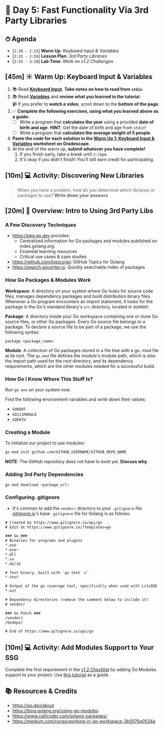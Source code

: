 # 📜 Day 5: Fast Functionality Via 3rd Party Libraries

## ⏱ Agenda

- [`1:30 - 2:15`] **Warm Up**: *Keyboard Input & Variables*
- [`2:15 - 2:55`] **Lesson Plan**: *3rd Party Libraries*
- [`2:55 - 3:20`] **Lab Time**: *Work on v1.2 Challenges*

<!--
## [**00m**] 🏆 Objectives


|   Level   | Verbs |
| --------- | ----- |
| 6: Create | design, formulate, build, invent, create, compose, generate, derive, modify, develop |
| 5: Evaluate | choose, support, relate, determine, defend, compare, contrast, justify, support, convince, select |
| 4: Analyze | classify, break down, categorize, analyze, diagram, illustrate, criticize, simplify, associate |
| 3: Apply | calculate, predict, apply, solve, illustrate, use, demonstrate, determine, model, perform, present |
| 2: Understand | describe, explain, paraphrase, restate, summarize, contrast, interpret, discuss |
| 1: Remember | list, recite, outline, define, name, match, quote, recall, identify, label, recognize |
-->

## [**45m**] ☀️ Warm Up: Keyboard Input & Variables

1. 📚 Read **[Keyboard Input](https://golangr.com/keyboard-input/#Keyboard-input-in-golang)**. **Take notes on how to read from `stdin`**.
1. 📚 Read **[Variables](https://golangr.com/variables/)** and **review what you learned in the tutoria**l.&nbsp;&nbsp;&nbsp;<br>📹 If you prefer to **watch a video**, scroll down to the **bottom of the page**.
1. ✅ **Complete the following exercises, using what you learned above as a guide:**
   - [ ] Write a program that **calculates the year** using a provided **date of birth and age**. **HINT**: Get the date of birth and age from `stdin`!
   - [ ] Write a program that **calculates the average weight of 5 people**.
1. **Paste the code for each solution in the [Warm Up 1: Keyboard Input & Variables](https://www.gradescope.com/courses/133578/assignments/533966) worksheet on Gradescope.**
1. At the end of the warm up, **submit whatever you have complete!**
   1. If you finish early, take a break until `2:15pm`.
   1. It's okay if you didn't finish! You'll still earn credit for participating.

## [**10m**] 💻 Activity: Discovering New Libraries

> When you have a problem, how do you determine which libraries or packages to use? **Write down your answers**.

## [**20m**] 📖 Overview: Intro to Using 3rd Party Libs

### A Few Discovery Techniques

- https://pkg.go.dev provides:
  - Centralized information for Go packages and modules published on index.golang.org.
  - Essential learning resources
  - Critical use cases & case studies
- https://github.com/topics/go: GitHub Topics for Golang
- https://search.gocenter.io: Quickly searchable index of packages

### How Go Packages & Modules Work

**Workspace**: A directory on your system where Go looks for source code files, manages dependency packages and build distribution binary files. Whenever a Go program encounters an import statement, it looks for the package in the Go's standard library's `src` directory, located in `$GOROOT`.

**Package**: A directory inside your Go workspace containing one or more Go source files, or other Go packages. Every Go source file belongs to a package. To declare a source file to be part of a package, we use the following syntax:

```golang
package <package_name>
```

**Module**: A collection of Go packages stored in a file tree with a go. mod file at its root. The `go.mod` file defines the module's module path, which is also the import path used for the root directory, and its dependency requirements, which are the other modules needed for a successful build.

### How Do I Know Where This Stuff Is?

Run `go env` on your system now.

Find the following environment variables and write down their values:

-  `GOROOT`
-  `GO111MODULE`
-  `GOPATH`

### Creating a Module

 To initialize our project to use modules:

```bash
go mod init github.com/GITHUB_USERNAME/GITHUB_REPO_NAME
```

**NOTE**: The GitHub repository does not have to exist yet. **Discuss why**.

### Adding 3rd Party Dependencies

```bash
go mod download <package_url>
```

### Configuring .gitignore

- It's common to add the `vendor/` directory to your `.gitignore` file. [gitignore.io](http://gitignore.io/api/go)'s base `.gitignore` file for Golang is as follows:

```txt
# Created by https://www.gitignore.io/api/go
# Edit at https://www.gitignore.io/?templates=go

### Go ###
# Binaries for programs and plugins
*.exe
*.exe~
*.dll
*.so
*.dylib

# Test binary, built with `go test -c`
*.test

# Output of the go coverage tool, specifically when used with LiteIDE
*.out

# Dependency directories (remove the comment below to include it)
# vendor/

### Go Patch ###
/vendor/
/Godeps/

# End of https://www.gitignore.io/api/go
```

## [**10m**] 💻 Activity: Add Modules Support to Your SSG

Complete the first requirement in the [v1.2 Checklist](https://github.com/Make-School-Labs/makesite#v12) by adding Go Modules support to your project. Use [this tutorial](https://tutorialedge.net/golang/go-modules-tutorial/) as a guide.

## 📚 Resources & Credits

- https://go.dev/about
- https://blog.golang.org/using-go-modules
- https://www.callicoder.com/golang-packages/
- https://medium.com/rungo/working-in-go-workspace-3b0576e0534a
